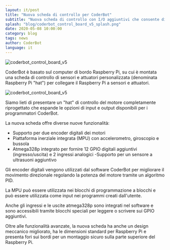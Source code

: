 ```yaml
---
layout: it/post
title: "Nuova scheda di controllo per CoderBot"
subtitle: "Nuova scheda di controllo con I/O aggiuntivi che consente di pilotare gli encoder dei motori e altro ancora."
splash: "blog/coderbot_control_board_v5_splash.png"
date: 2020-05-08 10:00:00
category: blog
tags: news
author: CoderBot
language: it
---
```


![coderbot_control_board_v5]({{site.baseurl}}/img/blog/coderbot_control_board_v5.jpg)

CoderBot è basato sul computer di bordo Raspberry Pi, su cui è montata una scheda di controllo di sensori e attuatori personalizzata (denominata Raspberry Pi "hat") per collegare il Raspberry Pi a sensori e attuatori.

![coderbot_control_board_v5]({{site.baseurl}}/img/blog/coderbot_control_board_v5_design.png)

Siamo lieti di presentare un "hat" di controllo del motore completamente riprogettato che espande le opzioni di input e output disponibili per i programmatori CoderBot.

La nuova scheda offre diverse nuove funzionalità:

- Supporto per due encoder digitali dei motori
- Piattaforma inerziale integrata (MPU) con accelerometro, giroscopio e bussola
- Atmega328p integrato per fornire 12 GPIO digitali aggiuntivi (ingresso/uscita) e 2 ingressi analogici
 -Supporto per un sensore a ultrasuoni aggiuntivo

Gli encoder digitali vengono utilizzati dal software CoderBot per migliorare il movimento direzionale regolando la potenza del motore tramite un algoritmo PID.

La MPU può essere utilizzata nei blocchi di programmazione a blocchi e può essere utilizzata come input nei programmi creati dall'utente.

Anche gli ingressi e le uscite atmega328p sono integrati nel software e sono accessibili tramite blocchi speciali per leggere o scrivere sui GPIO aggiuntivi.

Oltre alle funzionalità avanzate, la nuova scheda ha anche un design meccanico migliorato, ha le dimensioni standard per Raspberry Pi e presenta fori sui bordi per un montaggio sicuro sulla parte superiore del Raspberry Pi.